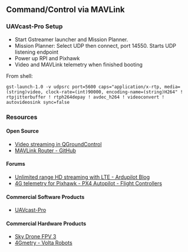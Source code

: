 
## Command/Control via MAVLink

### UAVcast-Pro Setup

- Start Gstreamer launcher and Mission Planner.  
- Mission Planner: Select UDP then connect, port 14550.  Starts UDP listening endpoint
- Power up RPI and Pixhawk
- Video and MAVLink telemetry when finished booting

From shell:
```
gst-launch-1.0 -v udpsrc port=5600 caps="application/x-rtp, media=(string)video, clock-rate=(int)90000, encoding-name=(string)H264" ! rtpjitterbuffer ! rtph264depay ! avdec_h264 ! videoconvert ! autovideosink sync=false 
```

### Resources

#### Open Source

- [Video streaming in QGroundControl](https://dev.px4.io/v1.9.0/en/qgc/video_streaming.html)
- [MAVLink Router - GitHub](https://github.com/intel/mavlink-router)

#### Forums

- [Unlimited range HD streaming with LTE - Ardupilot Blog](https://discuss.ardupilot.org/t/unlimited-range-hd-streaming-with-lte/48670)
- [4G telemetry for Pixhawk - PX4 Autopilot - Flight Controllers](https://discuss.px4.io/t/4g-telemetry-for-pixhawk/1548/7)

#### Commercial Software Products 

- [UAVcast-Pro](https://docs.uavmatrix.com/)

#### Commercial Hardware Products

- [Sky Drone FPV 3](https://www.skydrone.aero/collections/frontpage/products/sky-drone-fpv-3)
- [4Gmetry - Volta Robots](http://4gmetry.voltarobots.com/)
